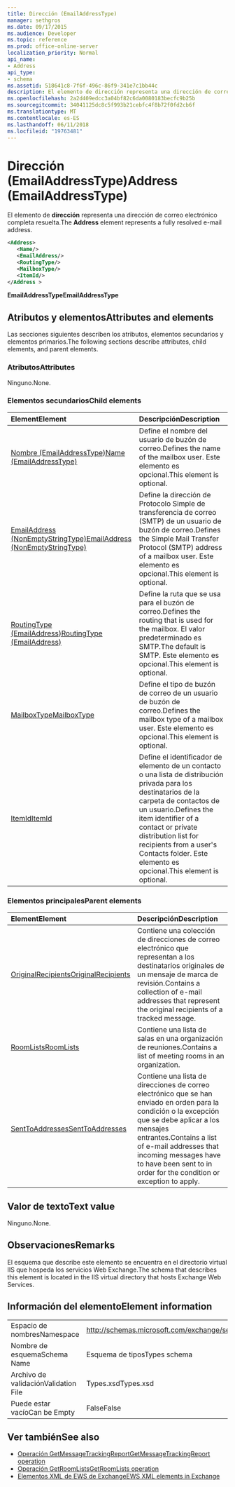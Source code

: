 ```yaml
---
title: Dirección (EmailAddressType)
manager: sethgros
ms.date: 09/17/2015
ms.audience: Developer
ms.topic: reference
ms.prod: office-online-server
localization_priority: Normal
api_name:
- Address
api_type:
- schema
ms.assetid: 518641c8-7f6f-496c-86f9-341e7c1bb44c
description: El elemento de dirección representa una dirección de correo electrónico completa resuelta.
ms.openlocfilehash: 2a2d409edcc3a04bf82c6da0080183becfc9b25b
ms.sourcegitcommit: 34041125dc8c5f993b21cebfc4f8b72f0fd2cb6f
ms.translationtype: MT
ms.contentlocale: es-ES
ms.lasthandoff: 06/11/2018
ms.locfileid: "19763481"
---
```

# <a name="address-emailaddresstype"></a><span data-ttu-id="a3437-103">Dirección (EmailAddressType)</span><span class="sxs-lookup"><span data-stu-id="a3437-103">Address (EmailAddressType)</span></span>

<span data-ttu-id="a3437-104">El elemento de **dirección** representa una dirección de correo electrónico completa resuelta.</span><span class="sxs-lookup"><span data-stu-id="a3437-104">The **Address** element represents a fully resolved e-mail address.</span></span> 
  
```XML
<Address>
   <Name/>
   <EmailAddress/>
   <RoutingType/>
   <MailboxType/>
   <ItemId/>
</Address >
```

 <span data-ttu-id="a3437-105">**EmailAddressType**</span><span class="sxs-lookup"><span data-stu-id="a3437-105">**EmailAddressType**</span></span>
## <a name="attributes-and-elements"></a><span data-ttu-id="a3437-106">Atributos y elementos</span><span class="sxs-lookup"><span data-stu-id="a3437-106">Attributes and elements</span></span>

<span data-ttu-id="a3437-107">Las secciones siguientes describen los atributos, elementos secundarios y elementos primarios.</span><span class="sxs-lookup"><span data-stu-id="a3437-107">The following sections describe attributes, child elements, and parent elements.</span></span>
  
### <a name="attributes"></a><span data-ttu-id="a3437-108">Atributos</span><span class="sxs-lookup"><span data-stu-id="a3437-108">Attributes</span></span>

<span data-ttu-id="a3437-109">Ninguno.</span><span class="sxs-lookup"><span data-stu-id="a3437-109">None.</span></span>
  
### <a name="child-elements"></a><span data-ttu-id="a3437-110">Elementos secundarios</span><span class="sxs-lookup"><span data-stu-id="a3437-110">Child elements</span></span>

|<span data-ttu-id="a3437-111">**Element**</span><span class="sxs-lookup"><span data-stu-id="a3437-111">**Element**</span></span>|<span data-ttu-id="a3437-112">**Descripción**</span><span class="sxs-lookup"><span data-stu-id="a3437-112">**Description**</span></span>|
|:-----|:-----|
|[<span data-ttu-id="a3437-113">Nombre (EmailAddressType)</span><span class="sxs-lookup"><span data-stu-id="a3437-113">Name (EmailAddressType)</span></span>](name-emailaddresstype.md) <br/> |<span data-ttu-id="a3437-114">Define el nombre del usuario de buzón de correo.</span><span class="sxs-lookup"><span data-stu-id="a3437-114">Defines the name of the mailbox user.</span></span> <span data-ttu-id="a3437-115">Este elemento es opcional.</span><span class="sxs-lookup"><span data-stu-id="a3437-115">This element is optional.</span></span>  <br/> |
|[<span data-ttu-id="a3437-116">EmailAddress (NonEmptyStringType)</span><span class="sxs-lookup"><span data-stu-id="a3437-116">EmailAddress (NonEmptyStringType)</span></span>](emailaddress-nonemptystringtype.md) <br/> |<span data-ttu-id="a3437-117">Define la dirección de Protocolo Simple de transferencia de correo (SMTP) de un usuario de buzón de correo.</span><span class="sxs-lookup"><span data-stu-id="a3437-117">Defines the Simple Mail Transfer Protocol (SMTP) address of a mailbox user.</span></span> <span data-ttu-id="a3437-118">Este elemento es opcional.</span><span class="sxs-lookup"><span data-stu-id="a3437-118">This element is optional.</span></span>  <br/> |
|[<span data-ttu-id="a3437-119">RoutingType (EmailAddress)</span><span class="sxs-lookup"><span data-stu-id="a3437-119">RoutingType (EmailAddress)</span></span>](routingtype-emailaddress.md) <br/> |<span data-ttu-id="a3437-120">Define la ruta que se usa para el buzón de correo.</span><span class="sxs-lookup"><span data-stu-id="a3437-120">Defines the routing that is used for the mailbox.</span></span> <span data-ttu-id="a3437-121">El valor predeterminado es SMTP.</span><span class="sxs-lookup"><span data-stu-id="a3437-121">The default is SMTP.</span></span> <span data-ttu-id="a3437-122">Este elemento es opcional.</span><span class="sxs-lookup"><span data-stu-id="a3437-122">This element is optional.</span></span>  <br/> |
|[<span data-ttu-id="a3437-123">MailboxType</span><span class="sxs-lookup"><span data-stu-id="a3437-123">MailboxType</span></span>](mailboxtype.md) <br/> |<span data-ttu-id="a3437-124">Define el tipo de buzón de correo de un usuario de buzón de correo.</span><span class="sxs-lookup"><span data-stu-id="a3437-124">Defines the mailbox type of a mailbox user.</span></span> <span data-ttu-id="a3437-125">Este elemento es opcional.</span><span class="sxs-lookup"><span data-stu-id="a3437-125">This element is optional.</span></span>  <br/> |
|[<span data-ttu-id="a3437-126">ItemId</span><span class="sxs-lookup"><span data-stu-id="a3437-126">ItemId</span></span>](itemid.md) <br/> |<span data-ttu-id="a3437-127">Define el identificador de elemento de un contacto o una lista de distribución privada para los destinatarios de la carpeta de contactos de un usuario.</span><span class="sxs-lookup"><span data-stu-id="a3437-127">Defines the item identifier of a contact or private distribution list for recipients from a user's Contacts folder.</span></span> <span data-ttu-id="a3437-128">Este elemento es opcional.</span><span class="sxs-lookup"><span data-stu-id="a3437-128">This element is optional.</span></span>  <br/> |
   
### <a name="parent-elements"></a><span data-ttu-id="a3437-129">Elementos principales</span><span class="sxs-lookup"><span data-stu-id="a3437-129">Parent elements</span></span>

|<span data-ttu-id="a3437-130">**Element**</span><span class="sxs-lookup"><span data-stu-id="a3437-130">**Element**</span></span>|<span data-ttu-id="a3437-131">**Descripción**</span><span class="sxs-lookup"><span data-stu-id="a3437-131">**Description**</span></span>|
|:-----|:-----|
|[<span data-ttu-id="a3437-132">OriginalRecipients</span><span class="sxs-lookup"><span data-stu-id="a3437-132">OriginalRecipients</span></span>](originalrecipients.md) <br/> |<span data-ttu-id="a3437-133">Contiene una colección de direcciones de correo electrónico que representan a los destinatarios originales de un mensaje de marca de revisión.</span><span class="sxs-lookup"><span data-stu-id="a3437-133">Contains a collection of e-mail addresses that represent the original recipients of a tracked message.</span></span>  <br/> |
|[<span data-ttu-id="a3437-134">RoomLists</span><span class="sxs-lookup"><span data-stu-id="a3437-134">RoomLists</span></span>](roomlists.md) <br/> |<span data-ttu-id="a3437-135">Contiene una lista de salas en una organización de reuniones.</span><span class="sxs-lookup"><span data-stu-id="a3437-135">Contains a list of meeting rooms in an organization.</span></span>  <br/> |
|[<span data-ttu-id="a3437-136">SentToAddresses</span><span class="sxs-lookup"><span data-stu-id="a3437-136">SentToAddresses</span></span>](senttoaddresses.md) <br/> |<span data-ttu-id="a3437-137">Contiene una lista de direcciones de correo electrónico que se han enviado en orden para la condición o la excepción que se debe aplicar a los mensajes entrantes.</span><span class="sxs-lookup"><span data-stu-id="a3437-137">Contains a list of e-mail addresses that incoming messages have to have been sent to in order for the condition or exception to apply.</span></span>  <br/> |
   
## <a name="text-value"></a><span data-ttu-id="a3437-138">Valor de texto</span><span class="sxs-lookup"><span data-stu-id="a3437-138">Text value</span></span>

<span data-ttu-id="a3437-139">Ninguno.</span><span class="sxs-lookup"><span data-stu-id="a3437-139">None.</span></span>
  
## <a name="remarks"></a><span data-ttu-id="a3437-140">Observaciones</span><span class="sxs-lookup"><span data-stu-id="a3437-140">Remarks</span></span>

<span data-ttu-id="a3437-141">El esquema que describe este elemento se encuentra en el directorio virtual IIS que hospeda los servicios Web Exchange.</span><span class="sxs-lookup"><span data-stu-id="a3437-141">The schema that describes this element is located in the IIS virtual directory that hosts Exchange Web Services.</span></span>
  
## <a name="element-information"></a><span data-ttu-id="a3437-142">Información del elemento</span><span class="sxs-lookup"><span data-stu-id="a3437-142">Element information</span></span>

|||
|:-----|:-----|
|<span data-ttu-id="a3437-143">Espacio de nombres</span><span class="sxs-lookup"><span data-stu-id="a3437-143">Namespace</span></span>  <br/> |http://schemas.microsoft.com/exchange/services/2006/types  <br/> |
|<span data-ttu-id="a3437-144">Nombre de esquema</span><span class="sxs-lookup"><span data-stu-id="a3437-144">Schema Name</span></span>  <br/> |<span data-ttu-id="a3437-145">Esquema de tipos</span><span class="sxs-lookup"><span data-stu-id="a3437-145">Types schema</span></span>  <br/> |
|<span data-ttu-id="a3437-146">Archivo de validación</span><span class="sxs-lookup"><span data-stu-id="a3437-146">Validation File</span></span>  <br/> |<span data-ttu-id="a3437-147">Types.xsd</span><span class="sxs-lookup"><span data-stu-id="a3437-147">Types.xsd</span></span>  <br/> |
|<span data-ttu-id="a3437-148">Puede estar vacío</span><span class="sxs-lookup"><span data-stu-id="a3437-148">Can be Empty</span></span>  <br/> |<span data-ttu-id="a3437-149">False</span><span class="sxs-lookup"><span data-stu-id="a3437-149">False</span></span>  <br/> |
   
## <a name="see-also"></a><span data-ttu-id="a3437-150">Ver también</span><span class="sxs-lookup"><span data-stu-id="a3437-150">See also</span></span>

- [<span data-ttu-id="a3437-151">Operación GetMessageTrackingReport</span><span class="sxs-lookup"><span data-stu-id="a3437-151">GetMessageTrackingReport operation</span></span>](getmessagetrackingreport-operation.md) 
- [<span data-ttu-id="a3437-152">Operación GetRoomLists</span><span class="sxs-lookup"><span data-stu-id="a3437-152">GetRoomLists operation</span></span>](getroomlists-operation.md)
- [<span data-ttu-id="a3437-153">Elementos XML de EWS de Exchange</span><span class="sxs-lookup"><span data-stu-id="a3437-153">EWS XML elements in Exchange</span></span>](ews-xml-elements-in-exchange.md)


